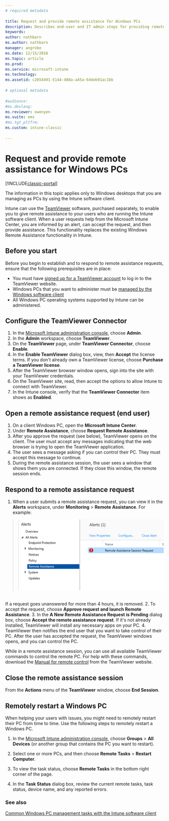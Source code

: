 ```yaml
---
# required metadata

title: Request and provide remote assistance for Windows PCs 
description: Describes end-user and IT admin steps for providing remote assistance for Windows desktops that are being managed as PCs and for remotely starting a PC.
keywords:
author: nathbarn
ms.author: nathbarn
manager: angrobe
ms.date: 12/15/2016
ms.topic: article
ms.prod:
ms.service: microsoft-intune
ms.technology:
ms.assetid: c2654491-5144-408a-a45a-644eb91ac1bb

# optional metadata

#audience:
#ms.devlang:
ms.reviewer: owenyen
ms.suite: ems
#ms.tgt_pltfrm:
ms.custom: intune-classic

---
```


# Request and provide remote assistance for Windows PCs

[!INCLUDE[classic-portal](../includes/classic-portal.md)]


The information in this topic applies only to Windows desktops that you are managing as PCs by using the Intune software client.

Intune can use the [TeamViewer](https://www.teamviewer.com) software, purchased separately, to enable you to give remote assistance to your users who are running the Intune software client. When a user requests help from the Microsoft Intune Center, you are informed by an alert, can accept the request, and then provide assistance. This functionality replaces the existing Windows Remote Assistance functionality in Intune.


## Before you start

Before you begin to establish and to respond to remote assistance requests, ensure that the following prerequisites are in place:

- You must have [signed up for a TeamViewer account](https://login.teamviewer.com/LogOn#register) to log in to the TeamViewer website.
- Windows PCs that you want to administer must be [managed by the Windows software client](manage-windows-pcs-with-microsoft-intune.md)
- All Windows PC operating systems supported by Intune can be administered.

## Configure the TeamViewer Connector

1. In the [Microsoft Intune administration console](https://manage.microsoft.com), choose **Admin**.
2. In the **Admin** workspace, choose **TeamViewer**.
3. On the **TeamViewer** page, under **TeamViewer Connector**, choose **Enable**.
4. In the **Enable TeamViewer** dialog box, view, then **Accept** the license terms. If you don't already own a TeamViewer license, choose **Purchase a TeamViewer license**.
5. After the TeamViewer browser window opens, sign into the site with your TeamViewer credentials.
6. On the TeamViewer site, read, then accept the options to allow Intune to connect with TeamViewer.
7. In the Intune console, verify that the **TeamViewer Connector** item shows as **Enabled**.


## Open a remote assistance request (end user)

1. On a client Windows PC, open the **Microsoft Intune Center**.
2. Under **Remote Assistance**, choose **Request Remote Assistance**.
3. After you approve the request (see below), TeamViewer opens on the client. The user must accept any messages indicating that the web browser is trying to open the TeamViewer application.
4. The user sees a message asking if you can control their PC. They must accept this message to continue.
5. During the remote assistance session, the user sees a window that shows them you are connected. If they close this window, the remote session ends.

## Respond to a remote assistance request

1. When a user submits a remote assistance request, you can view it in the **Alerts** workspace, under **Monitoring** > **Remote Assistance**. For example:
> ![Screenshot of a remote assistance request](./media/team-viewer.png)

<br>If a request goes unanswered for more than 4 hours, it is removed.
2. To accept the request, choose **Approve request and launch Remote Assistance**.
3. In the **A New Remote Assistance Request is Pending** dialog box, choose **Accept the remote assistance request**. If it's not already installed, TeamViewer will install any necessary apps on your PC.
4. TeamViewer then notifies the end user that you want to take control of their PC. After the user has accepted the request, the TeamViewer windows opens, and you can control the PC.

While in a remote assistance session, you can use all available TeamViewer commands to control the remote PC. For help with these commands, download the [Manual for remote control](http://www.teamviewer.com/en/support/documents/) from the TeamViewer website.

## Close the remote assistance session

From the **Actions** menu of the **TeamViewer** window, choose **End Session**.

## Remotely restart a Windows PC
When helping your users with issues, you might need to remotely restart their PC from time to time. Use the following steps to remotely restart a Windows PC.

1.  In the [Microsoft Intune administration console](https://manage.microsoft.com/), choose **Groups** &gt; **All Devices** (or another group that contains the PC you want to restart).

2.  Select one or more PCs, and then choose **Remote Tasks** &gt; **Restart Computer**.

3.  To view the task status, choose **Remote Tasks** in the bottom right corner of the page.

4.  In the **Task Status** dialog box, review the current remote tasks, task status, device name, and any reported errors.

### See also

[Common Windows PC management tasks with the Intune software client](common-windows-pc-management-tasks-with-the-microsoft-intune-computer-client.md)